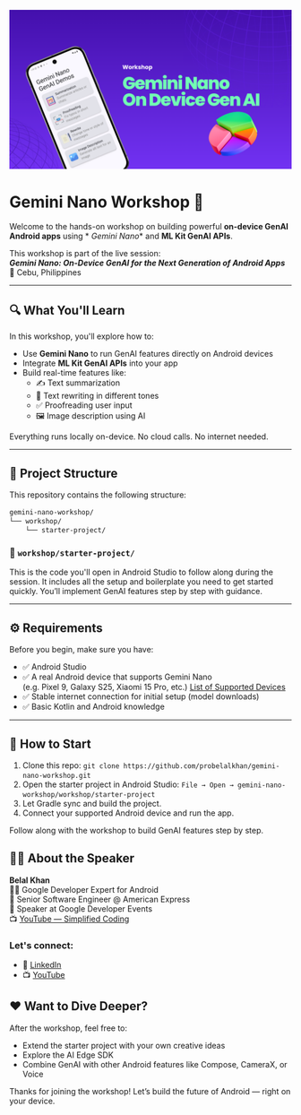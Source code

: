 ![Gemini Nano Workshop Thumbnail](images/thumbnail.png)

# Gemini Nano Workshop 🚀

Welcome to the hands-on workshop on building powerful **on-device GenAI Android apps** using *
*Gemini Nano** and **ML Kit GenAI APIs**.

This workshop is part of the live session:  
**_Gemini Nano: On-Device GenAI for the Next Generation of Android Apps_**  
📍 Cebu, Philippines

---

## 🔍 What You'll Learn

In this workshop, you'll explore how to:

- Use **Gemini Nano** to run GenAI features directly on Android devices
- Integrate **ML Kit GenAI APIs** into your app
- Build real-time features like:
    - ✍️ Text summarization
    - 🔁 Text rewriting in different tones
    - ✅ Proofreading user input
    - 🖼️ Image description using AI

Everything runs locally on-device. No cloud calls. No internet needed.

---

## 📁 Project Structure

This repository contains the following structure:

```
gemini-nano-workshop/
└── workshop/
    └── starter-project/
```

### 📂 `workshop/starter-project/`

This is the code you'll open in Android Studio to follow along during the session. It includes all the setup and boilerplate you need to get started quickly. You’ll implement GenAI features step by step with guidance.

---

## ⚙️ Requirements

Before you begin, make sure you have:

- ✅ Android Studio
- ✅ A real Android device that supports Gemini Nano  
  (e.g. Pixel 9, Galaxy S25, Xiaomi 15 Pro,
  etc.) [List of Supported Devices](https://developers.google.com/ml-kit/genai)
- ✅ Stable internet connection for initial setup (model downloads)
- ✅ Basic Kotlin and Android knowledge

---

## 🚀 How to Start

1. Clone this repo: `git clone https://github.com/probelalkhan/gemini-nano-workshop.git`
2. Open the starter project in Android Studio:
   `File → Open → gemini-nano-workshop/workshop/starter-project`
3. Let Gradle sync and build the project.
4. Connect your supported Android device and run the app.

Follow along with the workshop to build GenAI features step by step.

## 🙋‍♂️ About the Speaker

**Belal Khan**  
👨‍💻 Google Developer Expert for Android  
👔 Senior Software Engineer @ American Express  
🎤 Speaker at Google Developer Events  
📺 [YouTube — Simplified Coding](https://www.youtube.com/@SimplifiedCoding)

### Let's connect:

- 💼 [LinkedIn](https://www.linkedin.com/in/probelalkhan)
- 📺 [YouTube](https://www.youtube.com/@SimplifiedCoding)

## ❤️ Want to Dive Deeper?

After the workshop, feel free to:

- Extend the starter project with your own creative ideas
- Explore the AI Edge SDK
- Combine GenAI with other Android features like Compose, CameraX, or Voice

Thanks for joining the workshop!
Let’s build the future of Android — right on your device.